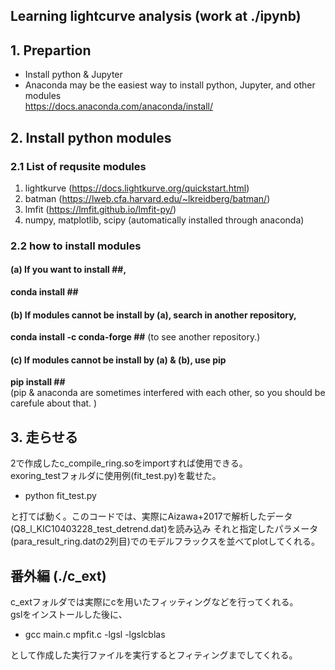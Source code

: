 ## Learning lightcurve analysis (work at ./ipynb)

## 1. Prepartion
-  Install python & Jupyter  
-  Anaconda may be the easiest way to install python, Jupyter, and other modules  
https://docs.anaconda.com/anaconda/install/


## 2. Install python modules
### 2.1 List of requsite modules
1. lightkurve (https://docs.lightkurve.org/quickstart.html)  
2. batman (https://lweb.cfa.harvard.edu/~lkreidberg/batman/)  
3. lmfit (https://lmfit.github.io/lmfit-py/)  
4. numpy, matplotlib, scipy (automatically installed through anaconda)

### 2.2 how to install modules
#### (a) If you want to install ##,  
**conda install ##**  

#### (b) If modules cannot be install by (a), search in another repository,  
**conda install -c conda-forge ##** (to see another repository.)  
 
#### (c) If modules cannot be install by (a) & (b), use pip
**pip install ##**  
(pip & anaconda are sometimes interfered with each other, so you should be carefule about that. )

## 3. 走らせる
2で作成したc_compile_ring.soをimportすれば使用できる。  
exoring_testフォルダに使用例(fit_test.py)を載せた。  
- python fit_test.py  

と打てば動く。このコードでは、実際にAizawa+2017で解析したデータ(Q8_l_KIC10403228_test_detrend.dat)を読み込み
それと指定したパラメータ (para_result_ring.datの2列目)でのモデルフラックスを並べてplotしてくれる。  

## 番外編 (./c_ext)
c_extフォルダでは実際にcを用いたフィッティングなどを行ってくれる。  
gslをインストールした後に、  
- gcc main.c mpfit.c -lgsl -lgslcblas  

として作成した実行ファイルを実行するとフィティングまでしてくれる。  
